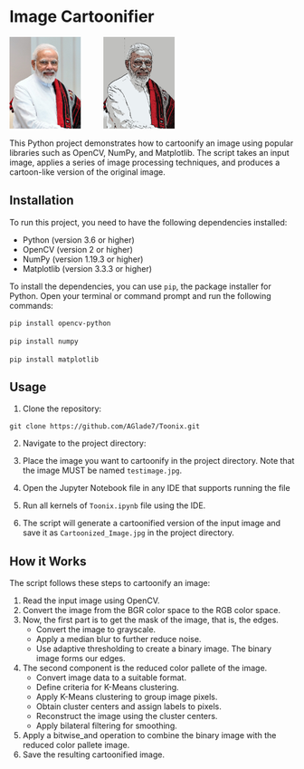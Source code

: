 # Image Cartoonifier 

<img src="https://github.com/AGlade7/Toonix/blob/main/testimage.jpg" alt="Original_Image" width=25% height=25%> &emsp; &emsp; <img src="https://github.com/AGlade7/Toonix/blob/main/Cartoonized_Image.jpg" alt="Cartoonified_Image" width=25% height=25%>  

This Python project demonstrates how to cartoonify an image using popular libraries such as OpenCV, NumPy, and Matplotlib. The script takes an input image, applies a series of image processing techniques, and produces a cartoon-like version of the original image.

## Installation

To run this project, you need to have the following dependencies installed:

- Python (version 3.6 or higher)
- OpenCV (version 2 or higher)
- NumPy (version 1.19.3 or higher)
- Matplotlib (version 3.3.3 or higher)

To install the dependencies, you can use `pip`, the package installer for Python. Open your terminal or command prompt and run the following commands:  

    pip install opencv-python

    pip install numpy

    pip install matplotlib
  

## Usage

1. Clone the repository:
```
git clone https://github.com/AGlade7/Toonix.git
```
2. Navigate to the project directory:

3. Place the image you want to cartoonify in the project directory. Note that the image MUST be named `testimage.jpg`.

4. Open the Jupyter Notebook file in any IDE that supports running the file

5. Run all kernels of `Toonix.ipynb` file using the IDE.

6. The script will generate a cartoonified version of the input image and save it as `Cartoonized_Image.jpg` in the project directory.

## How it Works

The script follows these steps to cartoonify an image:

1. Read the input image using OpenCV.
2. Convert the image from the BGR color space to the RGB color space.
3. Now, the first part is to get the mask of the image, that is,  the edges.
   - Convert the image to grayscale.
   - Apply a median blur to further reduce noise.
   - Use adaptive thresholding to create a binary image. The binary image forms our edges.
4. The second component is the reduced color pallete of the image.
   - Convert image data to a suitable format.
   - Define criteria for K-Means clustering.
   - Apply K-Means clustering to group image pixels.
   - Obtain cluster centers and assign labels to pixels.
   - Reconstruct the image using the cluster centers.
   - Apply bilateral filtering for smoothing. 
5. Apply a bitwise_and operation to combine the binary image with the reduced color pallete image.
6. Save the resulting cartoonified image.
